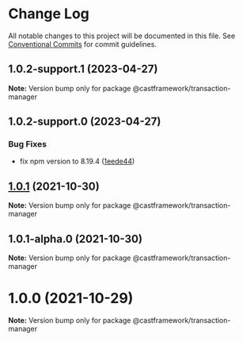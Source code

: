 # Change Log

All notable changes to this project will be documented in this file.
See [Conventional Commits](https://conventionalcommits.org) for commit guidelines.

## 1.0.2-support.1 (2023-04-27)

**Note:** Version bump only for package @castframework/transaction-manager

## 1.0.2-support.0 (2023-04-27)

### Bug Fixes

- fix npm version to 8.19.4 ([1eede44](https://github.com/castframework/gba/commit/1eede44eb2bd6d221c5ed3a6bc50cdd6a1c51847))

## [1.0.1](https://github.com/castframework/cast/compare/v1.0.1-alpha.0...v1.0.1) (2021-10-30)

**Note:** Version bump only for package @castframework/transaction-manager

## 1.0.1-alpha.0 (2021-10-30)

**Note:** Version bump only for package @castframework/transaction-manager

# 1.0.0 (2021-10-29)

**Note:** Version bump only for package @castframework/transaction-manager
